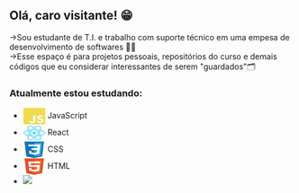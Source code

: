 <h2>Olá, caro visitante! 😁</h2>
  ->Sou estudante de T.I. e trabalho com suporte técnico em uma empesa de desenvolvimento de softwares 👨‍💻
  <br>
  ->Esse espaço é para projetos pessoais, repositórios do curso e demais códigos que eu considerar interessantes de serem "guardados"🗂
 <br>
 <h3>Atualmente estou estudando:</h3>
 <ul>
<li><img align="center" height="30" width="40" src="https://raw.githubusercontent.com/devicons/devicon/master/icons/javascript/javascript-plain.svg"><label>    JavaScript</label></li>
<li><img align="center" height="30" width="40" src="https://raw.githubusercontent.com/devicons/devicon/master/icons/react/react-original.svg"><label>    React</label></li>
<li><img align="center" height="30" width="40" src="https://raw.githubusercontent.com/devicons/devicon/master/icons/css3/css3-original.svg"><label>    CSS</label></li>
<li><img align="center" height="30" width="40" src="https://raw.githubusercontent.com/devicons/devicon/master/icons/html5/html5-original.svg"><label>    HTML</label>
</li>
<li><img src="![Angular](https://img.shields.io/badge/angular-%23DD0031.svg?style=for-the-badge&logo=angular&logoColor=white)
">
</li>
</ul>
